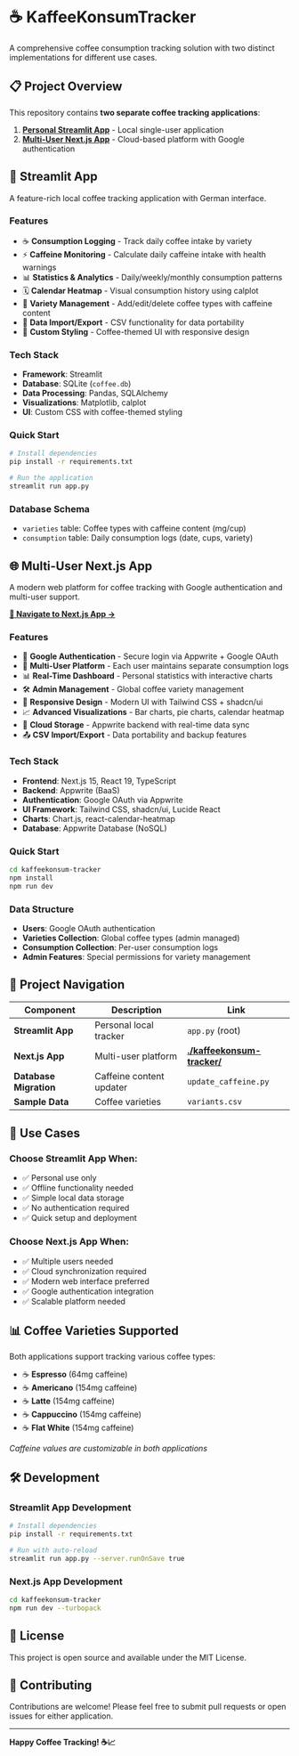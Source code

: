 # ☕ KaffeeKonsumTracker

A comprehensive coffee consumption tracking solution with two distinct implementations for different use cases.

## 📋 Project Overview

This repository contains **two separate coffee tracking applications**:

1. **[Personal Streamlit App](#-streamlit-app)** - Local single-user application
2. **[Multi-User Next.js App](./kaffeekonsum-tracker/)** - Cloud-based platform with Google authentication

## 🐍 Streamlit App

A feature-rich local coffee tracking application with German interface.

### Features
- ☕ **Consumption Logging** - Track daily coffee intake by variety
- ⚡ **Caffeine Monitoring** - Calculate daily caffeine intake with health warnings
- 📊 **Statistics & Analytics** - Daily/weekly/monthly consumption patterns
- 🗓️ **Calendar Heatmap** - Visual consumption history using calplot
- 🌱 **Variety Management** - Add/edit/delete coffee types with caffeine content
- 📁 **Data Import/Export** - CSV functionality for data portability
- 🎨 **Custom Styling** - Coffee-themed UI with responsive design

### Tech Stack
- **Framework**: Streamlit
- **Database**: SQLite (`coffee.db`)
- **Data Processing**: Pandas, SQLAlchemy
- **Visualizations**: Matplotlib, calplot
- **UI**: Custom CSS with coffee-themed styling

### Quick Start
```bash
# Install dependencies
pip install -r requirements.txt

# Run the application
streamlit run app.py
```

### Database Schema
- `varieties` table: Coffee types with caffeine content (mg/cup)
- `consumption` table: Daily consumption logs (date, cups, variety)

## 🌐 Multi-User Next.js App

A modern web platform for coffee tracking with Google authentication and multi-user support.

**[📁 Navigate to Next.js App →](./kaffeekonsum-tracker/)**

### Features
- 🔐 **Google Authentication** - Secure login via Appwrite + Google OAuth
- 👥 **Multi-User Platform** - Each user maintains separate consumption logs
- 📊 **Real-Time Dashboard** - Personal statistics with interactive charts
- 🛠️ **Admin Management** - Global coffee variety management
- 📱 **Responsive Design** - Modern UI with Tailwind CSS + shadcn/ui
- 📈 **Advanced Visualizations** - Bar charts, pie charts, calendar heatmap
- 💾 **Cloud Storage** - Appwrite backend with real-time data sync
- 📤 **CSV Import/Export** - Data portability and backup features

### Tech Stack
- **Frontend**: Next.js 15, React 19, TypeScript
- **Backend**: Appwrite (BaaS)
- **Authentication**: Google OAuth via Appwrite
- **UI Framework**: Tailwind CSS, shadcn/ui, Lucide React
- **Charts**: Chart.js, react-calendar-heatmap
- **Database**: Appwrite Database (NoSQL)

### Quick Start
```bash
cd kaffeekonsum-tracker
npm install
npm run dev
```

### Data Structure
- **Users**: Google OAuth authentication
- **Varieties Collection**: Global coffee types (admin managed)
- **Consumption Collection**: Per-user consumption logs
- **Admin Features**: Special permissions for variety management

## 🔗 Project Navigation

| Component | Description | Link |
|-----------|-------------|------|
| **Streamlit App** | Personal local tracker | `app.py` (root) |
| **Next.js App** | Multi-user platform | **[./kaffeekonsum-tracker/](./kaffeekonsum-tracker/)** |
| **Database Migration** | Caffeine content updater | `update_caffeine.py` |
| **Sample Data** | Coffee varieties | `variants.csv` |

## 🚀 Use Cases

### Choose Streamlit App When:
- ✅ Personal use only
- ✅ Offline functionality needed
- ✅ Simple local data storage
- ✅ No authentication required
- ✅ Quick setup and deployment

### Choose Next.js App When:
- ✅ Multiple users needed
- ✅ Cloud synchronization required
- ✅ Modern web interface preferred
- ✅ Google authentication integration
- ✅ Scalable platform needed

## 📊 Coffee Varieties Supported

Both applications support tracking various coffee types:
- ☕ **Espresso** (64mg caffeine)
- ☕ **Americano** (154mg caffeine)
- ☕ **Latte** (154mg caffeine)
- ☕ **Cappuccino** (154mg caffeine)
- ☕ **Flat White** (154mg caffeine)

*Caffeine values are customizable in both applications*

## 🛠️ Development

### Streamlit App Development
```bash
# Install dependencies
pip install -r requirements.txt

# Run with auto-reload
streamlit run app.py --server.runOnSave true
```

### Next.js App Development
```bash
cd kaffeekonsum-tracker
npm run dev --turbopack
```

## 📝 License

This project is open source and available under the MIT License.

## 🤝 Contributing

Contributions are welcome! Please feel free to submit pull requests or open issues for either application.

---

**Happy Coffee Tracking! ☕📈** 